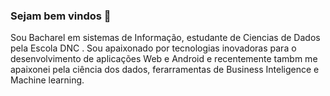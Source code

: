 ### Sejam bem vindos 👋

<div> 
  <p>Sou Bacharel em sistemas de Informação, estudante de Ciencias de Dados pela Escola DNC . Sou apaixonado por tecnologias inovadoras para o desenvolvimento de aplicações Web e Android e recentemente tambm me apaixonei pela ciência dos dados, ferarramentas de Business Inteligence e Machine learning.
  
  </p>
</div>
